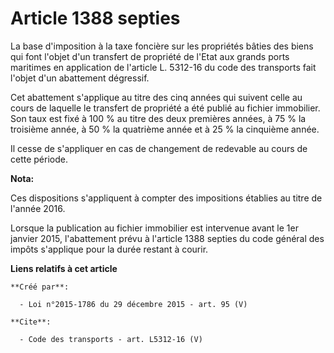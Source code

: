 # Article 1388 septies

La base d'imposition à la taxe foncière sur les propriétés bâties des biens qui font l'objet d'un transfert de propriété de
l'Etat aux grands ports maritimes en application de l'article L. 5312-16 du code des transports fait l'objet d'un abattement
dégressif. 

Cet abattement s'applique au titre des cinq années qui suivent celle au cours de laquelle le transfert de propriété a été
publié au fichier immobilier. Son taux est fixé à 100 % au titre des deux premières années, à 75 % la troisième année, à 50 %
la quatrième année et à 25 % la cinquième année. 

Il cesse de s'appliquer en cas de changement de redevable au cours de cette période.

**Nota:**

Ces dispositions s'appliquent à compter des impositions établies au titre de l'année 2016. 

Lorsque la publication au fichier immobilier est intervenue avant le 1er janvier 2015, l'abattement prévu à l'article 1388
septies du code général des impôts s'applique pour la durée restant à courir.

**Liens relatifs à cet article**

	**Créé par**:

	  - Loi n°2015-1786 du 29 décembre 2015 - art. 95 (V)

	**Cite**:

	  - Code des transports - art. L5312-16 (V)
